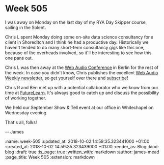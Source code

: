 Week 505
========

I was away on Monday on the last day of my RYA Day Skipper course, sailing in the Solent.

Chris L spent Monday doing some on-site data science consultancy for a client in Shoreditch and I think he had a productive day. Historically we haven't tended to do many short-term consultancy gigs like this one, because of the overheads involved, so it'll be interesting to see how this one pans out.

Chris L was then away at the [Web Audio Conference][] in Berlin for the rest of the week. In case you didn't know, Chris publishes the excellent [Web Audio Weekly newsletter][], so get yourself over there and [subscribe][waw-subscribe]!

Chris R and Ben met up with a potential collaborator who we know from our time at [FutureLearn][]. It's always good to catch up and discuss the possibility of working together.

We held our September Show & Tell event at our office in Whitechapel on Wednesday evening.

That's all, folks!

-- James

[Web Audio Conference]: https://webaudioconf.com/
[Web Audio Weekly newsletter]: https://www.webaudioweekly.com/
[waw-subscribe]: https://www.webaudioweekly.com/subscribe/
[FutureLearn]: https://www.futurelearn.com/

:name: week-505
:updated_at: 2018-10-02 14:59:35.323441000 +01:00
:created_at: 2018-10-02 14:59:35.323439000 +01:00
:render_as: Blog
:kind: blog
:draft: true
:is_page: true
:written_with: markdown
:author: james-mead
:page_title: Week 505
:extension: markdown
